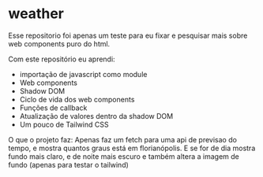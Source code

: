 # weather

Esse repositorio foi apenas um teste para eu fixar e pesquisar mais sobre web components puro do html.

Com este repositório eu aprendi:

- importação de javascript como module
- Web components
- Shadow DOM
- Ciclo de vida dos web components
- Funções de callback
- Atualização de valores dentro da shadow DOM
- Um pouco de Tailwind CSS

O que o projeto faz:
Apenas faz um fetch para uma api de previsao do tempo, e mostra quantos graus está em florianópolis.
E se for de dia mostra fundo mais claro, e de noite mais escuro e também altera a imagem de fundo (apenas para testar o tailwind)



